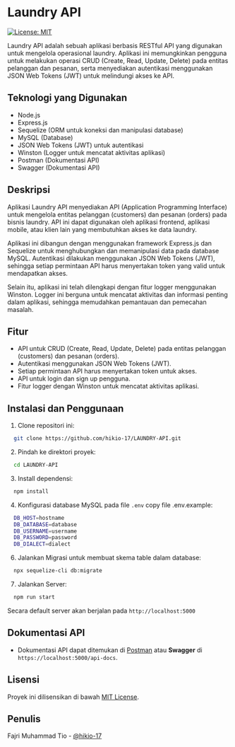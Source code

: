 
# Laundry API

[![License: MIT](https://img.shields.io/badge/License-MIT-yellow.svg)](https://opensource.org/licenses/MIT)


Laundry API adalah sebuah aplikasi berbasis RESTful API yang digunakan untuk mengelola operasional laundry. Aplikasi ini memungkinkan pengguna untuk melakukan operasi CRUD (Create, Read, Update, Delete) pada entitas pelanggan dan pesanan, serta menyediakan autentikasi menggunakan JSON Web Tokens (JWT) untuk melindungi akses ke API.

## Teknologi yang Digunakan

- Node.js
- Express.js
- Sequelize (ORM untuk koneksi dan manipulasi database)
- MySQL (Database)
- JSON Web Tokens (JWT) untuk autentikasi
- Winston (Logger untuk mencatat aktivitas aplikasi)
- Postman (Dokumentasi API)
- Swagger (Dokumentasi API)

## Deskripsi

Aplikasi Laundry API menyediakan API (Application Programming Interface) untuk mengelola entitas pelanggan (customers) dan pesanan (orders) pada bisnis laundry. API ini dapat digunakan oleh aplikasi frontend, aplikasi mobile, atau klien lain yang membutuhkan akses ke data laundry.

Aplikasi ini dibangun dengan menggunakan framework Express.js dan Sequelize untuk menghubungkan dan memanipulasi data pada database MySQL. Autentikasi dilakukan menggunakan JSON Web Tokens (JWT), sehingga setiap permintaan API harus menyertakan token yang valid untuk mendapatkan akses.

Selain itu, aplikasi ini telah dilengkapi dengan fitur logger menggunakan Winston. Logger ini berguna untuk mencatat aktivitas dan informasi penting dalam aplikasi, sehingga memudahkan pemantauan dan pemecahan masalah.

## Fitur

- API untuk CRUD (Create, Read, Update, Delete) pada entitas pelanggan (customers) dan pesanan (orders).
- Autentikasi menggunakan JSON Web Tokens (JWT).
- Setiap permintaan API harus menyertakan token untuk akses.
- API untuk login dan sign up pengguna.
- Fitur logger dengan Winston untuk mencatat aktivitas aplikasi.


## Instalasi dan Penggunaan

1. Clone repositori ini:

```bash
  git clone https://github.com/hikio-17/LAUNDRY-API.git
```

2. Pindah ke direktori proyek:

```bash
  cd LAUNDRY-API
```

3. Install dependensi:

```bash
  npm install
```

4. Konfigurasi database MySQL pada file `.env` copy file .env.example:

```bash
  DB_HOST=hostname
  DB_DATABASE=database
  DB_USERNAME=username
  DB_PASSWORD=password
  DB_DIALECT=dialect
```

6. Jalankan Migrasi untuk membuat skema table dalam database:

```bash
  npx sequelize-cli db:migrate
```

7. Jalankan Server:

```bash
  npm run start
```

Secara default server akan berjalan pada `http://localhost:5000`

## Dokumentasi API

- Dokumentasi API dapat ditemukan di [Postman](https://documenter.getpostman.com/view/20149138/2s93sZ8EjA) atau **Swagger** di `https://localhost:5000/api-docs`.


## Lisensi

Proyek ini dilisensikan di bawah [MIT License](https://opensource.org/licenses/MIT).


## Penulis
Fajri Muhammad Tio - [@hikio-17](https://github.com/hikio-17)
